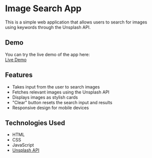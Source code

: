 # Image Search App

This is a simple web application that allows users to search for images using keywords through the Unsplash API.

## Demo

You can try the live demo of the app here:  
[Live Demo](https://nursaadet.github.io/search-app/)

## Features

- Takes input from the user to search images
- Fetches relevant images using the Unsplash API
- Displays images as stylish cards
- "Clear" button resets the search input and results
- Responsive design for mobile devices

## Technologies Used

- HTML
- CSS
- JavaScript
- [Unsplash API](https://unsplash.com/developers)
